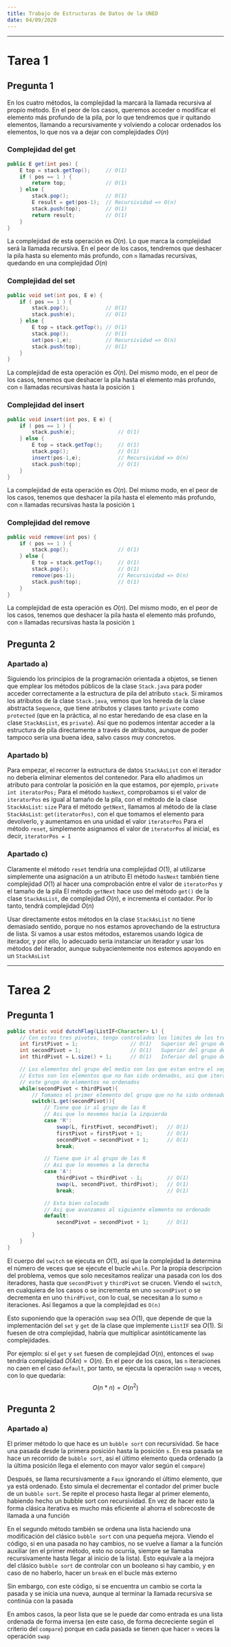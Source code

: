 ```yaml
---
title: Trabajo de Estructuras de Datos de la UNED
date: 04/09/2020
---
```


--------------------------------------------------------------------------------

# Tarea 1

## Pregunta 1

En los cuatro métodos, la complejidad la marcará la llamada recursiva al propio método. En el peor de los casos, queremos acceder o modificar el elemento más profundo de la pila, por lo que tendremos que ir quitando elementos, llamando a recursivamente y volviendo a colocar ordenados los elementos, lo que nos va a dejar con complejidades $O(n)$

### Complejidad del get

~~~java
public E get(int pos) {
    E top = stack.getTop();     // O(1)
    if ( pos == 1 ) {
        return top;             // O(1)
    } else {
        stack.pop();            // O(1)
        E result = get(pos-1);  // Recursividad => O(n)
        stack.push(top);        // O(1)
        return result;          // O(1)
    }
}
~~~

La complejidad de esta operación es $O(n)$. Lo que marca la complejidad será la llamada recursiva. En el peor de los casos, tendremos que deshacer la pila hasta su elemento más profundo, con `n` llamadas recursivas, quedando en una complejidad $O(n)$

### Complejidad del set

~~~java
public void set(int pos, E e) {
    if ( pos == 1 ) {
        stack.pop();            // O(1)
        stack.push(e);          // O(1)
    } else {
        E top = stack.getTop(); // O(1)
        stack.pop();            // O(1)
        set(pos-1,e);           // Recursividad => O(n)
        stack.push(top);        // O(1)
    }
}
~~~

La complejidad de esta operación es $O(n)$. Del mismo modo, en el peor de los casos, tenemos que deshacer la pila hasta el elemento más profundo, con `n` llamadas recursivas hasta la posición `1`

### Complejidad del insert

~~~java
public void insert(int pos, E e) {
    if ( pos == 1 ) {
        stack.push(e);              // O(1)
    } else {
        E top = stack.getTop();     // O(1)
        stack.pop();                // O(1)
        insert(pos-1,e);            // Recursividad => O(n)
        stack.push(top);            // O(1)
    }
}
~~~

La complejidad de esta operación es $O(n)$. Del mismo modo, en el peor de los casos, tenemos que deshacer la pila hasta el elemento más profundo, con `n` llamadas recursivas hasta la posición `1`

### Complejidad del remove

~~~java
public void remove(int pos) {
    if ( pos == 1 ) {
        stack.pop();                // O(1)
    } else {
        E top = stack.getTop();     // O(1)
        stack.pop();                // O(1)
        remove(pos-1);              // Recursividad => O(n)
        stack.push(top);            // O(1)
    }
}
~~~

La complejidad de esta operación es $O(n)$. Del mismo modo, en el peor de los casos, tenemos que deshacer la pila hasta el elemento más profundo, con `n` llamadas recursivas hasta la posición `1`

## Pregunta 2

### Apartado a)

Siguiendo los principios de la programación orientada a objetos, se tienen que emplear los métodos públicos de la clase `Stack.java` para poder acceder correctamente a la estructura de pila del atributo `stack`. Si miramos los atributos de la clase `Stack.java`, vemos que los hereda de la clase abstracta `Sequence`, que tiene atributos y clases tanto `private` como `protected` (que en la práctica, al no estar heredando de esa clase en la clase `StackAsList`, es `private`). Así que no podemos intentar acceder a la estructura de pila directamente a través de atributos, aunque de poder tampoco sería una buena idea, salvo casos muy concretos.

### Apartado b)

Para empezar, el recorrer la estructura de datos `StackAsList` con el iterador no debería eliminar elementos del contenedor.
Para ello añadimos un atributo para controlar la posición en la que estamos, por ejemplo, `private int iteratorPos;`
Para el método `hasNext`, comprobamos si el valor de `iteratorPos` es igual al tamaño de la pila, con el método de la clase `StackAsList`: `size`
Para el método `getNext`, llamamos al método de la clase `StackAsList`: `get(iteratorPos)`, con el que tomamos el elemento para devolverlo, y aumentamos en una unidad el valor `iteratorPos`
Para el método `reset`, simplemente asignamos el valor de `iteratorPos` al inicial, es decir, `iteratorPos = 1`

### Apartado c)

Claramente el método `reset` tendría una complejidad $O(1)$, al utilizarse simplemente una asignación a un atributo
El método `hasNext` también tiene complejidad $O(1)$ al hacer una comprobación entre el valor de `iteratorPos` y el tamaño de la pila
El método `getNext` hace uso del método `get()` de la clase `StackAsList`, de complejidad $O(n)$, e incrementa el contador. Por lo tanto, tendrá complejidad $O(n)$

Usar directamente estos métodos en la clase `StackAsList` no tiene demasiado sentido, porque no nos estamos aprovechando de la estructura de lista. Si vamos a usar estos métodos, estaremos usando lógica de iterador, y por ello, lo adecuado sería instanciar un iterador y usar los métodos del iterador, aunque subyacientemente nos estemos apoyando en un `StackAsList`

--------------------------------------------------------------------------------

# Tarea 2

## Pregunta 1

~~~java
public static void dutchFlag(ListIF<Character> L) {
    // Con estos tres pivotes, tengo controlados los limites de los tres grupos de letras
    int firstPivot = 1;                 // O(1)   Superior del grupo de 'R'
    int secondPivot = 1;                // O(1)   Superior del grupo de 'B' => grupo del medio
    int thirdPivot = L.size() + 1;      // O(1)   Inferior del grupo de 'A'

    // Los elementos del grupo del medio son los que estan entre el segundo y tercer pivote
    // Estos son los elementos que no han sido ordenados, asi que iteramos hasta agotar
    // este grupo de elementos no ordenados
    while(secondPivot < thirdPivot){
        // Tomamos el primer elemento del grupo que no ha sido ordenado
        switch(L.get(secondPivot)){
            // Tiene que ir al grupo de las R
            // Asi que lo movemos hacia la izquierda
            case 'R':
                swap(L, firstPivot, secondPivot);   // O(1)
                firstPivot = firstPivot + 1;        // O(1)
                secondPivot = secondPivot + 1;      // O(1)
                break;

            // Tiene que ir al grupo de las R
            // Asi que lo movemos a la derecha
            case 'A':
                thirdPivot = thirdPivot - 1;        // O(1)
                swap(L, secondPivot, thirdPivot);   // O(1)
                break;                              // O(1)

            // Esta bien colocado
            // Asi que avanzamos al siguiente elemento no ordenado
            default:
                secondPivot = secondPivot + 1;      // O(1)

        }
    }
}
~~~

El cuerpo del `switch` se ejecuta en $O(1)$, así que la complejidad la determina el número de veces que se ejecute el bucle `while`. Por la propia descripcion del problema, vemos que solo necesitamos realizar una pasada con los dos iteradores, hasta que `secondPivot` y `thirdPivot` se crucen. Viendo el `switch`, en cualquiera de los casos o se incrementa en uno `secondPivot` o se decrementa en uno `thirdPivot`, con lo cual, se necesitan a lo sumo `n` iteraciones. Así llegamos a que la complejidad es `O(n)`

Esto suponiendo que la operación `swap` sea $O(1)$, que depende de que la implementación del `set` y `get` de la clase que implemente `ListIF` sea $O(1)$. Si fuesen de otra complejidad, habría que multiplicar asintóticamente las complejidades.

Por ejemplo: si el `get` y `set` fuesen de complejidad $O(n)$, entonces el `swap` tendría complejidad $O(4n) = O(n)$. En el peor de los casos, las `n` iteraciones no caen en el caso `default`, por tanto, se ejecuta la operación `swap` `n` veces, con lo que quedaría: $$O(n * n) = O(n^2)$$

## Pregunta 2

### Apartado a)

El primer método lo que hace es un `bubble sort` con recursividad. Se hace una pasada desde la primera posición hasta la posición `s`. En esa pasada se hace un recorrido de `bubble sort`, así el último elemento queda ordenado (a la última posición llega el elemento con mayor valor según el `compare`)

Después, se llama recursivamente a `Faux` ignorando el último elemento, que ya está ordenado. Esto simula el decrementar el contador del primer bucle de un `bubble sort`. Se repite el proceso hasta llegar al primer elemento, habiendo hecho un bubble sort con recursividad. En vez de hacer esto la forma clásica iterativa es mucho más eficiente al ahorra el sobrecoste de llamada a una función

En el segundo método también se ordena una lista haciendo una modificación del clásico `bubble sort` con una pequeña mejora. Viendo el código, si en una pasada no hay cambios, no se vuelve a llamar a la función auxiliar (en el primer método, esto no ocurría, siempre se llamaba recursivamente hasta llegar al inicio de la lista). Esto equivale a la mejora del clásico `bubble sort` de controlar con un booleano si hay cambio, y en caso de no haberlo, hacer un `break` en el bucle más externo

Sin embargo, con este código, si se encuentra un cambio se corta la pasada y se inicia una nueva, aunque al terminar la llamada recursiva se continúa con la pasada

En ambos casos, la peor lista que se le puede dar como entrada es una lista ordenada de forma inversa (en este caso, de forma decreciente según el criterio del `compare`) porque en cada pasada se tienen que hacer `n`  veces la operación `swap`
